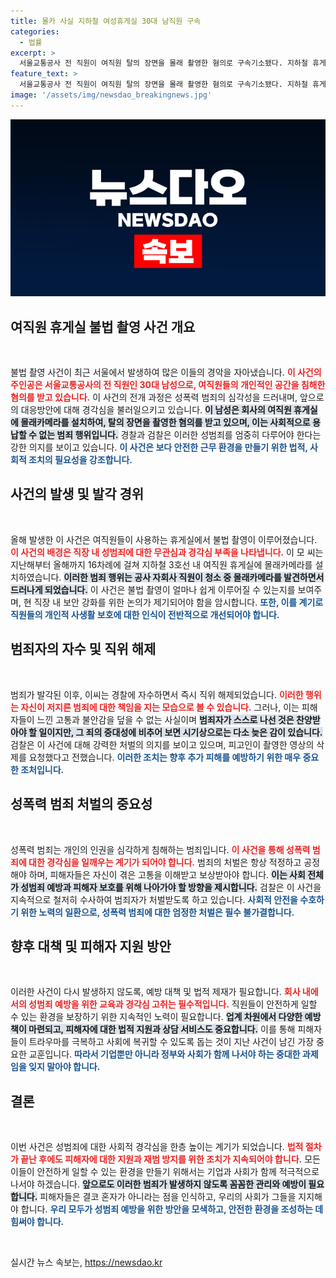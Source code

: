 ```yaml
---
title: 몰카 사실 지하철 여성휴게실 30대 남직원 구속
categories:
  - 법률
excerpt: >
  서울교통공사 전 직원이 여직원 탈의 장면을 몰래 촬영한 혐의로 구속기소됐다. 지하철 휴게실에 설치한 카메라로 16차례 불법 촬영을 감행한 이씨, 범행이 발각됐다. 성범죄 처벌 수위는?
feature_text: >
  서울교통공사 전 직원이 여직원 탈의 장면을 몰래 촬영한 혐의로 구속기소됐다. 지하철 휴게실에 설치한 카메라로 16차례 불법 촬영을 감행한 이씨, 범행이 발각됐다. 성범죄 처벌 수위는?
image: '/assets/img/newsdao_breakingnews.jpg'
---
```


<p><img src="/assets/img/newsdao_breakingnews.jpg" alt="pcversion 속보" /></p>

<h2 data-ke-size="size26">여직원 휴게실 불법 촬영 사건 개요</h2>

<p data-ke-size="size16">&nbsp;</p>

<p>불법 촬영 사건이 최근 서울에서 발생하여 많은 이들의 경악을 자아냈습니다. <b><span style="color: #ee2323;">이 사건의 주인공은 서울교통공사의 전 직원인 30대 남성으로, 여직원들의 개인적인 공간을 침해한 혐의를 받고 있습니다.</span></b> 이 사건의 전개 과정은 성폭력 범죄의 심각성을 드러내며, 앞으로의 대응방안에 대해 경각심을 불러일으키고 있습니다. <b><span style="background-color: #21538527;">이 남성은 회사의 여직원 휴게실에 몰래카메라를 설치하여, 탈의 장면을 촬영한 혐의를 받고 있으며, 이는 사회적으로 용납할 수 없는 범죄 행위입니다.</span></b> 경찰과 검찰은 이러한 성범죄를 엄중히 다루어야 한다는 강한 의지를 보이고 있습니다. <b><span style="color: #1a5490;">이 사건은 보다 안전한 근무 환경을 만들기 위한 법적, 사회적 조치의 필요성을 강조합니다.</span></b></p>

<h2 data-ke-size="size26">사건의 발생 및 발각 경위</h2>

<p data-ke-size="size16">&nbsp;</p>

<p>올해 발생한 이 사건은 여직원들이 사용하는 휴게실에서 불법 촬영이 이루어졌습니다. <b><span style="color: #ee2323;">이 사건의 배경은 직장 내 성범죄에 대한 무관심과 경각심 부족을 나타냅니다.</span></b> 이 모 씨는 지난해부터 올해까지 16차례에 걸쳐 지하철 3호선 내 여직원 휴게실에 몰래카메라를 설치하였습니다. <b><span style="background-color: #21538527;">이러한 범죄 행위는 공사 자회사 직원이 청소 중 몰래카메라를 발견하면서 드러나게 되었습니다.</span></b> 이 사건은 불법 촬영이 얼마나 쉽게 이루어질 수 있는지를 보여주며, 현 직장 내 보안 강화를 위한 논의가 제기되어야 함을 암시합니다. <b><span style="color: #1a5490;">또한, 이를 계기로 직원들의 개인적 사생활 보호에 대한 인식이 전반적으로 개선되어야 합니다.</span></b></p>

<h2 data-ke-size="size26">범죄자의 자수 및 직위 해제</h2>

<p data-ke-size="size16">&nbsp;</p>

<p>범죄가 발각된 이후, 이씨는 경찰에 자수하면서 즉시 직위 해제되었습니다. <b><span style="color: #ee2323;">이러한 행위는 자신이 저지른 범죄에 대한 책임을 지는 모습으로 볼 수 있습니다.</span></b> 그러나, 이는 피해자들이 느낀 고통과 불안감을 덮을 수 없는 사실이며 <b><span style="background-color: #21538527;">범죄자가 스스로 나선 것은 찬양받아야 할 일이지만, 그 죄의 중대성에 비추어 보면 시기상으로는 다소 늦은 감이 있습니다.</span></b> 검찰은 이 사건에 대해 강력한 처벌의 의지를 보이고 있으며, 피고인이 촬영한 영상의 삭제를 요청했다고 전했습니다. <b><span style="color: #1a5490;">이러한 조치는 향후 추가 피해를 예방하기 위한 매우 중요한 조처입니다.</span></b></p>

<h2 data-ke-size="size26">성폭력 범죄 처벌의 중요성</h2>

<p data-ke-size="size16">&nbsp;</p>

<p>성폭력 범죄는 개인의 인권을 심각하게 침해하는 범죄입니다. <b><span style="color: #ee2323;">이 사건을 통해 성폭력 범죄에 대한 경각심을 일깨우는 계기가 되어야 합니다.</span></b> 범죄의 처벌은 항상 적정하고 공정해야 하며, 피해자들은 자신이 겪은 고통을 이해받고 보상받아야 합니다. <b><span style="background-color: #21538527;">이는 사회 전체가 성범죄 예방과 피해자 보호를 위해 나아가야 할 방향을 제시합니다.</span></b> 검찰은 이 사건을 지속적으로 철저히 수사하여 범죄자가 처벌받도록 하고 있습니다. <b><span style="color: #1a5490;">사회적 안전을 수호하기 위한 노력의 일환으로, 성폭력 범죄에 대한 엄정한 처벌은 필수 불가결합니다.</span></b></p>

<h2 data-ke-size="size26">향후 대책 및 피해자 지원 방안</h2>

<p data-ke-size="size16">&nbsp;</p>

<p>이러한 사건이 다시 발생하지 않도록, 예방 대책 및 법적 제재가 필요합니다. <b><span style="color: #ee2323;">회사 내에서의 성범죄 예방을 위한 교육과 경각심 고취는 필수적입니다.</span></b> 직원들이 안전하게 일할 수 있는 환경을 보장하기 위한 지속적인 노력이 필요합니다. <b><span style="background-color: #21538527;">업계 차원에서 다양한 예방책이 마련되고, 피해자에 대한 법적 지원과 상담 서비스도 중요합니다.</span></b> 이를 통해 피해자들이 트라우마를 극복하고 사회에 복귀할 수 있도록 돕는 것이 지난 사건이 남긴 가장 중요한 교훈입니다. <b><span style="color: #1a5490;">따라서 기업뿐만 아니라 정부와 사회가 함께 나서야 하는 중대한 과제임을 잊지 말아야 합니다.</span></b></p>

<h2 data-ke-size="size26">결론</h2>

<p data-ke-size="size16">&nbsp;</p>

<p>이번 사건은 성범죄에 대한 사회적 경각심을 한층 높이는 계기가 되었습니다. <b><span style="color: #ee2323;">법적 절차가 끝난 후에도 피해자에 대한 지원과 재범 방지를 위한 조치가 지속되어야 합니다.</span></b> 모든 이들이 안전하게 일할 수 있는 환경을 만들기 위해서는 기업과 사회가 함께 적극적으로 나서야 하겠습니다. <b><span style="background-color: #21538527;">앞으로도 이러한 범죄가 발생하지 않도록 꼼꼼한 관리와 예방이 필요합니다.</span></b> 피해자들은 결코 혼자가 아니라는 점을 인식하고, 우리의 사회가 그들을 지지해야 합니다. <b><span style="color: #1a5490;">우리 모두가 성범죄 예방을 위한 방안을 모색하고, 안전한 환경을 조성하는 데 힘써야 합니다.</span></b> </p>

<p data-ke-size="size16">&nbsp;</p>
실시간 뉴스 속보는, <a href="https://newsdao.kr" rel="dofollow">https://newsdao.kr</a>


